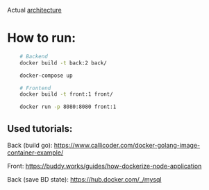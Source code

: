 Actual [architecture](https://drive.google.com/file/d/15fMMwrnjRqEWKmM2lyuCKiQUysKWQnqe/view?usp=sharing)

# How to run:

```bash
	# Backend
	docker build -t back:2 back/

	docker-compose up
```

``` bash
	# Frontend
	docker build -t front:1 front/

	docker run -p 8080:8080 front:1
```

## Used tutorials:

Back (build go):
https://www.callicoder.com/docker-golang-image-container-example/

Front:
https://buddy.works/guides/how-dockerize-node-application

Back (save BD state):
https://hub.docker.com/_/mysql